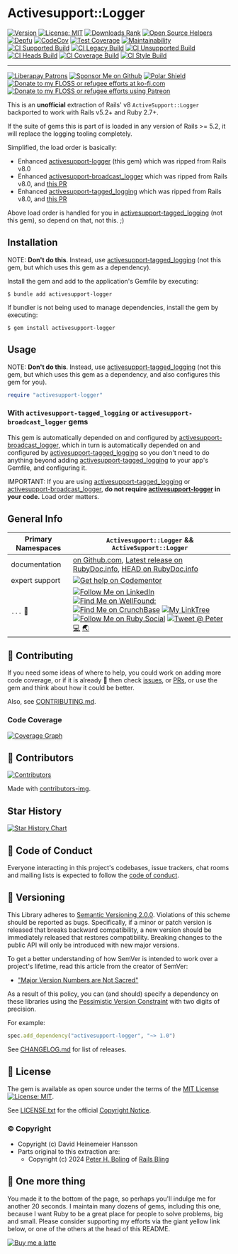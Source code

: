 # Activesupport::Logger

[![Version][👽versioni]][👽version]
[![License: MIT][📄license-img]][📄license-ref]
[![Downloads Rank][👽dl-ranki]][👽dl-rank]
[![Open Source Helpers][👽oss-helpi]][👽oss-help]
[![Depfu][🔑depfui♻️]][🔑depfu]
[![CodeCov][🔑codecovi♻️]][🔑codecov]
[![Test Coverage][🔑cc-covi♻️]][🔑cc-cov]
[![Maintainability][🔑cc-mnti♻️]][🔑cc-mnt]
[![CI Supported Build][🚎6-s-wfi]][🚎6-s-wf]
[![CI Legacy Build][🚎4-lg-wfi]][🚎4-lg-wf]
[![CI Unsupported Build][🚎7-us-wfi]][🚎7-us-wf]
[![CI Heads Build][🚎3-hd-wfi]][🚎3-hd-wf]
[![CI Coverage Build][🚎2-cov-wfi]][🚎2-cov-wf]
[![CI Style Build][🚎5-st-wfi]][🚎5-st-wf]

<!--- ( 👽️ INFO LINKS ) -->

[👽dl-rank]: https://rubygems.org/gems/activesupport-logger
[👽dl-ranki]: https://img.shields.io/gem/rd/activesupport-logger.svg
[👽oss-help]: https://www.codetriage.com/pboling/activesupport-logger
[👽oss-helpi]: https://www.codetriage.com/pboling/activesupport-logger/badges/users.svg
[👽version]: https://rubygems.org/gems/activesupport-logger
[👽versioni]: https://img.shields.io/gem/v/activesupport-logger.svg

<!--- ( 🔑 KEYED LINKS ) -->

[🔑cc-mnt]: https://codeclimate.com/github/pboling/activesupport-logger/maintainability
[🔑cc-mnti♻️]: https://api.codeclimate.com/v1/badges/92ec56db41ecb40496a3/maintainability
[🔑cc-cov]: https://codeclimate.com/github/pboling/activesupport-logger/test_coverage
[🔑cc-covi♻️]: https://api.codeclimate.com/v1/badges/92ec56db41ecb40496a3/test_coverage
[🔑codecov]: https://codecov.io/gh/pboling/activesupport-logger
[🔑codecovi♻️]: https://codecov.io/gh/pboling/activesupport-logger/branch/main/graph/badge.svg?token=pD4RjaBK7n
[🔑depfu]: https://depfu.com/github/pboling/activesupport-logger
[🔑depfui♻️]: https://badges.depfu.com/badges/a7cf10b9ba0b08aa1b9d414951619697/count.svg

<!--- ( 🚎 BUILD LINKS ) -->

[🚎2-cov-wf]: https://github.com/pboling/activesupport-logger/actions/workflows/coverage.yml
[🚎2-cov-wfi]: https://github.com/pboling/activesupport-logger/actions/workflows/coverage.yml/badge.svg
[🚎3-hd-wf]: https://github.com/pboling/activesupport-logger/actions/workflows/heads.yml
[🚎3-hd-wfi]: https://github.com/pboling/activesupport-logger/actions/workflows/heads.yml/badge.svg
[🚎4-lg-wf]: https://github.com/pboling/activesupport-logger/actions/workflows/legacy.yml
[🚎4-lg-wfi]: https://github.com/pboling/activesupport-logger/actions/workflows/legacy.yml/badge.svg
[🚎5-st-wf]: https://github.com/pboling/activesupport-logger/actions/workflows/style.yml
[🚎5-st-wfi]: https://github.com/pboling/activesupport-logger/actions/workflows/style.yml/badge.svg
[🚎6-s-wf]: https://github.com/pboling/activesupport-logger/actions/workflows/supported.yml
[🚎6-s-wfi]: https://github.com/pboling/activesupport-logger/actions/workflows/supported.yml/badge.svg
[🚎7-us-wf]: https://github.com/pboling/activesupport-logger/actions/workflows/unsupported.yml
[🚎7-us-wfi]: https://github.com/pboling/activesupport-logger/actions/workflows/unsupported.yml/badge.svg

-----

[![Liberapay Patrons][⛳liberapay-img]][⛳liberapay]
[![Sponsor Me on Github][🖇sponsor-img]][🖇sponsor]
[![Polar Shield][🖇polar-img]][🖇polar]
[![Donate to my FLOSS or refugee efforts at ko-fi.com][🖇kofi-img]][🖇kofi]
[![Donate to my FLOSS or refugee efforts using Patreon][🖇patreon-img]][🖇patreon]

[⛳liberapay-img]: https://img.shields.io/liberapay/patrons/pboling.svg?logo=liberapay
[⛳liberapay]: https://liberapay.com/pboling/donate
[🖇sponsor-img]: https://img.shields.io/badge/Sponsor_Me!-pboling.svg?style=social&logo=github
[🖇sponsor]: https://github.com/sponsors/pboling
[🖇polar-img]: https://polar.sh/embed/seeks-funding-shield.svg?org=pboling
[🖇polar]: https://polar.sh/pboling
[🖇kofi-img]: https://img.shields.io/badge/buy%20me%20coffee-donate-yellow.svg
[🖇kofi]: https://ko-fi.com/O5O86SNP4
[🖇patreon-img]: https://img.shields.io/badge/patreon-donate-yellow.svg
[🖇patreon]: https://patreon.com/galtzo

This is an **unofficial** extraction of Rails' v8 `ActiveSupport::Logger`
backported to work with Rails v5.2+ and Ruby 2.7+.

If the suite of gems this is part of is loaded in any version of Rails >= 5.2,
it will replace the logging tooling completely.

Simplified, the load order is basically:

- Enhanced [activesupport-logger][activesupport-logger] (this gem) which was ripped from Rails v8.0
- Enhanced [activesupport-broadcast_logger][activesupport-broadcast_logger] which was ripped from Rails v8.0, and [this PR][pr-53093]
- Enhanced [activesupport-tagged_logging][activesupport-tagged_logging] which was ripped from Rails v8.0, and [this PR][pr-53105]

Above load order is handled for you in [activesupport-tagged_logging][activesupport-tagged_logging] (not this gem),
so depend on that, not this. ;)

[activesupport-logger]: https://github.com/pboling/activesupport-logger
[activesupport-broadcast_logger]: https://github.com/pboling/activesupport-broadcast_logger
[activesupport-tagged_logging]: https://github.com/pboling/activesupport-tagged_logging
[pr-53105]: https://github.com/rails/rails/pull/53105
[pr-53093]: https://github.com/rails/rails/pull/53093

## Installation

NOTE: **Don't do this**.  Instead, use [activesupport-tagged_logging][activesupport-tagged_logging]
(not this gem, but which uses this gem as a dependency).

Install the gem and add to the application's Gemfile by executing:

    $ bundle add activesupport-logger

If bundler is not being used to manage dependencies, install the gem by executing:

    $ gem install activesupport-logger

## Usage

NOTE: **Don't do this**.  Instead, use [activesupport-tagged_logging][activesupport-tagged_logging]
(not this gem, but which uses this gem as a dependency, and also configures this gem for you).

```ruby
require "activesupport-logger"
```

### With `activesupport-tagged_logging` or `activesupport-broadcast_logger` gems

This gem is automatically depended on and configured by
[activesupport-broadcast_logger][activesupport-broadcast_logger], which in turn is
automatically depended on and configured by
[activesupport-tagged_logging][activesupport-tagged_logging]
so you don't need to do anything beyond adding [activesupport-tagged_logging][activesupport-tagged_logging]
to your app's Gemfile, and configuring it.

IMPORTANT: If you are using [activesupport-tagged_logging][activesupport-tagged_logging] or
[activesupport-broadcast_logger][activesupport-broadcast_logger],
**do not require [activesupport-logger][activesupport-logger] in your code.**
Load order matters.

## General Info

| Primary Namespaces | `Activesupport::Logger` && `ActiveSupport::Logger`                                                                                                                                                                                                                                                                                                       |
|--------------------|----------------------------------------------------------------------------------------------------------------------------------------------------------------------------------------------------------------------------------------------------------------------------------------------------------------------------------------------------------|
| documentation      | [on Github.com][homepage], [Latest release on RubyDoc.info][documentation], [HEAD on RubyDoc.info][documentation-head]                                                                                                                                                                                                                                   |
| expert support     | [![Get help on Codementor](https://cdn.codementor.io/badges/get_help_github.svg)](https://www.codementor.io/peterboling?utm_source=github&utm_medium=button&utm_term=peterboling&utm_campaign=github)                                                                                                                                                    |
| `...` 💖           | [![Follow Me on LinkedIn][🖇linkedin-img]][🖇linkedin] [![Find Me on WellFound:][✌️wellfound-img]][✌️wellfound] [![Find Me on CrunchBase][💲crunchbase-img]][💲crunchbase] [![My LinkTree][🌳linktree-img]][🌳linktree] [![Follow Me on Ruby.Social][🐘ruby-mast-img]][🐘ruby-mast] [![Tweet @ Peter][🐦tweet-img]][🐦tweet] [💻][coderme] [🌏][aboutme] |

<!-- 7️⃣ spread 💖 -->
[🐦tweet-img]: https://img.shields.io/twitter/follow/galtzo.svg?style=social&label=Follow%20%40galtzo
[🐦tweet]: http://twitter.com/galtzo
[🚎blog]: http://www.railsbling.com/tags/activesupport-logger/
[🚎blog-img]: https://img.shields.io/badge/blog-railsbling-brightgreen.svg?style=flat
[🖇linkedin]: http://www.linkedin.com/in/peterboling
[🖇linkedin-img]: https://img.shields.io/badge/PeterBoling-blue?style=plastic&logo=linkedin
[✌️wellfound]: https://angel.co/u/peter-boling
[✌️wellfound-img]: https://img.shields.io/badge/peter--boling-orange?style=plastic&logo=wellfound
[💲crunchbase]: https://www.crunchbase.com/person/peter-boling
[💲crunchbase-img]: https://img.shields.io/badge/peter--boling-purple?style=plastic&logo=crunchbase
[🐘ruby-mast]: https://ruby.social/@galtzo
[🐘ruby-mast-img]: https://img.shields.io/mastodon/follow/109447111526622197?domain=https%3A%2F%2Fruby.social&style=plastic&logo=mastodon&label=Ruby%20%40galtzo
[🌳linktree]: https://linktr.ee/galtzo
[🌳linktree-img]: https://img.shields.io/badge/galtzo-purple?style=plastic&logo=linktree
[documentation]: https://rubydoc.info/github/pboling/activesupport-logger
[homepage]: https://github.com/pboling/activesupport-logger

<!-- Maintainer Contact Links -->
[aboutme]: https://about.me/peter.boling
[coderme]: https://coderwall.com/Peter%20Boling

## 🤝 Contributing

If you need some ideas of where to help, you could work on adding more code coverage,
or if it is already 💯 then check [issues][🤝issues], or [PRs][🤝pulls],
or use the gem and think about how it could be better.

Also, see [CONTRIBUTING.md][🤝contributing].

[🤝issues]: https://github.com/pboling/activesupport-logger/issues
[🤝pulls]: https://github.com/pboling/activesupport-logger/pulls
[🤝contributing]: CONTRIBUTING.md

### Code Coverage

[![Coverage Graph][🔑codecov-g]][🔑codecov]

[🔑codecov-g]: https://codecov.io/gh/pboling/activesupport-logger/graphs/tree.svg?token=cc6UdZCpAL

## 🌈 Contributors

[![Contributors][🖐contributors-img]][🖐contributors]

Made with [contributors-img][🖐contrib-rocks].

[🖐contrib-rocks]: https://contrib.rocks
[🖐contributors]: https://github.com/pboling/activesupport-logger/graphs/contributors
[🖐contributors-img]: https://contrib.rocks/image?repo=pboling/activesupport-logger

## Star History

<a href="https://star-history.com/#pboling/activesupport-logger&Date">
 <picture>
   <source media="(prefers-color-scheme: dark)" srcset="https://api.star-history.com/svg?repos=pboling/activesupport-logger&type=Date&theme=dark" />
   <source media="(prefers-color-scheme: light)" srcset="https://api.star-history.com/svg?repos=pboling/activesupport-logger&type=Date" />
   <img alt="Star History Chart" src="https://api.star-history.com/svg?repos=pboling/activesupport-logger&type=Date" />
 </picture>
</a>

## 🪇 Code of Conduct

Everyone interacting in this project's codebases, issue trackers,
chat rooms and mailing lists is expected to follow the [code of conduct][🪇conduct].

[🪇conduct]: CODE_OF_CONDUCT.md

## 📌 Versioning

This Library adheres to [Semantic Versioning 2.0.0][📌semver].
Violations of this scheme should be reported as bugs.
Specifically, if a minor or patch version is released that breaks backward compatibility,
a new version should be immediately released that restores compatibility.
Breaking changes to the public API will only be introduced with new major versions.

To get a better understanding of how SemVer is intended to work over a project's lifetime,
read this article from the creator of SemVer:

- ["Major Version Numbers are Not Sacred"][📌major-versions-not-sacred]

As a result of this policy, you can (and should) specify a dependency on these libraries using
the [Pessimistic Version Constraint][📌pvc] with two digits of precision.

For example:

```ruby
spec.add_dependency("activesupport-logger", "~> 1.0")
```

See [CHANGELOG.md][📌changelog] for list of releases.

<!--- ( 📌 VERSIONING LINKS ) -->

[📌pvc]: http://guides.rubygems.org/patterns/#pessimistic-version-constraint
[📌semver]: http://semver.org/
[📌major-versions-not-sacred]: https://tom.preston-werner.com/2022/05/23/major-version-numbers-are-not-sacred.html
[📌changelog]: CHANGELOG.md

## 📄 License

The gem is available as open source under the terms of
the [MIT License][📄license] [![License: MIT][📄license-img]][📄license-ref].

See [LICENSE.txt][📄license] for the official [Copyright Notice][📄copyright-notice-explainer].

<!--- ( 📄 LEGAL LINKS ) -->

[📄copyright-notice-explainer]: https://opensource.stackexchange.com/questions/5778/why-do-licenses-such-as-the-mit-license-specify-a-single-year
[📄license]: LICENSE.txt
[📄license-ref]: https://opensource.org/licenses/MIT
[📄license-img]: https://img.shields.io/badge/License-MIT-green.svg

### © Copyright

* Copyright (c) David Heinemeier Hansson
* Parts original to this extraction are:
  * Copyright (c) 2024 [Peter H. Boling][peterboling] of [Rails Bling][railsbling]

[railsbling]: http://www.railsbling.com
[peterboling]: http://www.peterboling.com
[bundle-group-pattern]: https://gist.github.com/pboling/4564780
[documentation]: http://rubydoc.info/gems/activesupport-logger
[documentation-head]: https://rubydoc.info/github/pboling/activesupport-logger/main
[homepage]: https://github.com/pboling/activesupport-logger

## 🤑 One more thing

You made it to the bottom of the page,
so perhaps you'll indulge me for another 20 seconds.
I maintain many dozens of gems, including this one,
because I want Ruby to be a great place for people to solve problems, big and small.
Please consider supporting my efforts via the giant yellow link below,
or one of the others at the head of this README.

[![Buy me a latte][🖇buyme-img]][🖇buyme]

[🖇buyme-img]: https://img.buymeacoffee.com/button-api/?text=Buy%20me%20a%20latte&emoji=&slug=pboling&button_colour=FFDD00&font_colour=000000&font_family=Cookie&outline_colour=000000&coffee_colour=ffffff
[🖇buyme]: https://www.buymeacoffee.com/pboling

